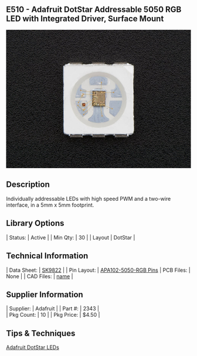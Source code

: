 ## E510 - Adafruit DotStar Addressable 5050 RGB LED with Integrated Driver, Surface Mount

![image](CAD/E510/image.jpg)

## Description    

Individually addressable LEDs with high speed PWM and a two-wire interface, in a 5mm x 5mm footprint.

## Library Options

| Status: | Active |
| Min Qty: | 30 |
| Layout | DotStar | 

## Technical Information

| Data Sheet: | [SK9822](https://cdn-shop.adafruit.com/product-files/2343/SK9822_SHIJI.pdf) |
| Pin Layout: | [APA102-5050-RGB Pins](CAD/E510/pinlayout.png)
| PCB Files: | None |
| CAD Files: | [name](https://URL) |

## Supplier Information

| Supplier: | Adafruit |
| Part #: | 2343 |         
| Pkg Count: | 10 |
| Pkg Price: | $4.50 |

## Tips & Techniques

[Adafruit DotStar LEDs](https://learn.adafruit.com/adafruit-dotstar-leds?view=all)